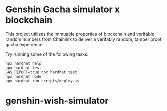 # Genshin Gacha simulator x blockchain

This project utilizes the immuable properties of blockchain and verifable random numbers from Chainlink to deliver a verifably random, tamper proof gacha experience.


Try running some of the following tasks:

```shell
npx hardhat help
npx hardhat test
GAS_REPORT=true npx hardhat test
npx hardhat node
npx hardhat run scripts/deploy.js
```
# genshin-wish-simulator
